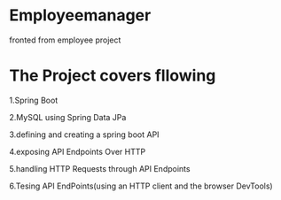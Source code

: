 # Employeemanager
fronted from employee project
# The Project covers fllowing
1.Spring Boot 

2.MySQL using Spring Data JPa

3.defining and creating a spring boot API

4.exposing API Endpoints Over HTTP


5.handling HTTP Requests through API Endpoints

6.Tesing API EndPoints(using an HTTP client and the browser DevTools)

